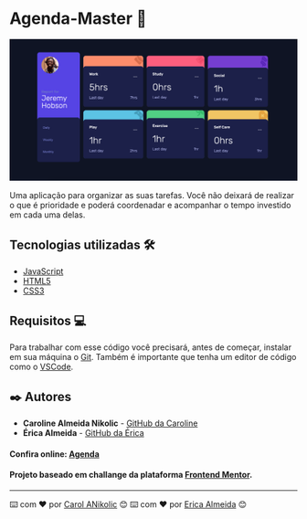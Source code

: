 # Agenda-Master :notebook_with_decorative_cover:

<img src="assets/imagens\agenda.png" alt="imagen-agenda" >

Uma aplicação para organizar as suas tarefas. Você não deixará de realizar o que é prioridade e poderá coordenadar e acompanhar o tempo investido em cada uma delas.

## Tecnologias utilizadas :hammer_and_wrench:
- [JavaScript](https://www.javascript.com)
- [HTML5](https://html.com)
- [CSS3](https://www.w3.org/Style/CSS/Overview.en.html)

## Requisitos :computer:

Para trabalhar com esse código você precisará, antes de começar, instalar em sua máquina o [Git](https://git-scm.com). Também é importante que tenha um editor de código como o [VSCode](https://code.visualstudio.com/).

## ✒️ Autores

* **Caroline Almeida Nikolic** - [GitHub da Caroline](https://github.com/CarolANikolic)
* **Érica Almeida** - [GitHub da Érica ](https://github.com/EricaAlmeid)

#### Confira online:  [Agenda](agenda-master.netlify.app)
#### Projeto baseado em challange da plataforma [Frontend Mentor](https://www.frontendmentor.io/challenges/time-tracking-dashboard-UIQ7167Jw).
---
⌨️ com ❤️ por [Carol ANikolic](https://github.com/CarolANikolic) 😊
⌨️ com ❤️ por [Erica Almeida](https://github.com/EricaAlmeid) 😊